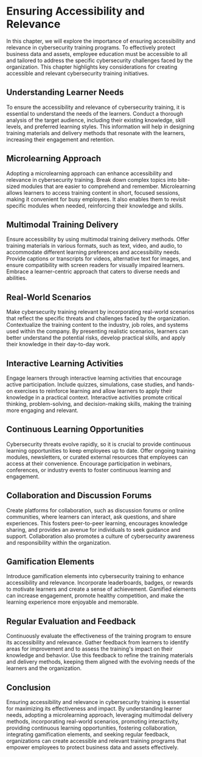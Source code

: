 Ensuring Accessibility and Relevance
=============================================

In this chapter, we will explore the importance of ensuring accessibility and relevance in cybersecurity training programs. To effectively protect business data and assets, employee education must be accessible to all and tailored to address the specific cybersecurity challenges faced by the organization. This chapter highlights key considerations for creating accessible and relevant cybersecurity training initiatives.

Understanding Learner Needs
---------------------------

To ensure the accessibility and relevance of cybersecurity training, it is essential to understand the needs of the learners. Conduct a thorough analysis of the target audience, including their existing knowledge, skill levels, and preferred learning styles. This information will help in designing training materials and delivery methods that resonate with the learners, increasing their engagement and retention.

Microlearning Approach
----------------------

Adopting a microlearning approach can enhance accessibility and relevance in cybersecurity training. Break down complex topics into bite-sized modules that are easier to comprehend and remember. Microlearning allows learners to access training content in short, focused sessions, making it convenient for busy employees. It also enables them to revisit specific modules when needed, reinforcing their knowledge and skills.

Multimodal Training Delivery
----------------------------

Ensure accessibility by using multimodal training delivery methods. Offer training materials in various formats, such as text, video, and audio, to accommodate different learning preferences and accessibility needs. Provide captions or transcripts for videos, alternative text for images, and ensure compatibility with screen readers for visually impaired learners. Embrace a learner-centric approach that caters to diverse needs and abilities.

Real-World Scenarios
--------------------

Make cybersecurity training relevant by incorporating real-world scenarios that reflect the specific threats and challenges faced by the organization. Contextualize the training content to the industry, job roles, and systems used within the company. By presenting realistic scenarios, learners can better understand the potential risks, develop practical skills, and apply their knowledge in their day-to-day work.

Interactive Learning Activities
-------------------------------

Engage learners through interactive learning activities that encourage active participation. Include quizzes, simulations, case studies, and hands-on exercises to reinforce learning and allow learners to apply their knowledge in a practical context. Interactive activities promote critical thinking, problem-solving, and decision-making skills, making the training more engaging and relevant.

Continuous Learning Opportunities
---------------------------------

Cybersecurity threats evolve rapidly, so it is crucial to provide continuous learning opportunities to keep employees up to date. Offer ongoing training modules, newsletters, or curated external resources that employees can access at their convenience. Encourage participation in webinars, conferences, or industry events to foster continuous learning and engagement.

Collaboration and Discussion Forums
-----------------------------------

Create platforms for collaboration, such as discussion forums or online communities, where learners can interact, ask questions, and share experiences. This fosters peer-to-peer learning, encourages knowledge sharing, and provides an avenue for individuals to seek guidance and support. Collaboration also promotes a culture of cybersecurity awareness and responsibility within the organization.

Gamification Elements
---------------------

Introduce gamification elements into cybersecurity training to enhance accessibility and relevance. Incorporate leaderboards, badges, or rewards to motivate learners and create a sense of achievement. Gamified elements can increase engagement, promote healthy competition, and make the learning experience more enjoyable and memorable.

Regular Evaluation and Feedback
-------------------------------

Continuously evaluate the effectiveness of the training program to ensure its accessibility and relevance. Gather feedback from learners to identify areas for improvement and to assess the training's impact on their knowledge and behavior. Use this feedback to refine the training materials and delivery methods, keeping them aligned with the evolving needs of the learners and the organization.

Conclusion
----------

Ensuring accessibility and relevance in cybersecurity training is essential for maximizing its effectiveness and impact. By understanding learner needs, adopting a microlearning approach, leveraging multimodal delivery methods, incorporating real-world scenarios, promoting interactivity, providing continuous learning opportunities, fostering collaboration, integrating gamification elements, and seeking regular feedback, organizations can create accessible and relevant training programs that empower employees to protect business data and assets effectively.
